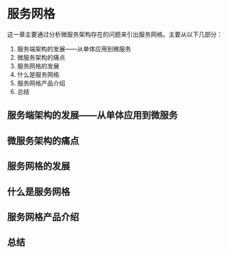# 服务网格
这一章主要通过分析微服务架构存在的问题来引出服务网格。主要从以下几部分：
1. 服务端架构的发展——从单体应用到微服务
2. 微服务架构的痛点
3. 服务网格的发展
4. 什么是服务网格
5. 服务网格产品介绍
6. 总结

## 服务端架构的发展——从单体应用到微服务


## 微服务架构的痛点

## 服务网格的发展

## 什么是服务网格

## 服务网格产品介绍

## 总结

